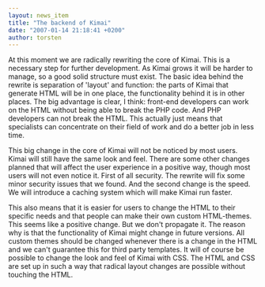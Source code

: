 ```yaml
---
layout: news_item
title: "The backend of Kimai"
date: "2007-01-14 21:18:41 +0200"
author: torsten
---
```


At this moment we are radically rewriting the core of Kimai.
This is a necessary step for further development.
As Kimai grows it will be harder to manage, so a good solid structure must exist.
The basic idea behind the rewrite is separation of 'layout' and function:
the parts of Kimai that generate HTML will be in one place, the functionality behind it is in other places.
The big advantage is clear, I think: front-end developers can work on the HTML without being able to break the PHP code.
And PHP developers can not break the HTML.
This actually just means that specialists can concentrate on their field of work and do a better job in less time.

This big change in the core of Kimai will not be noticed by most users.
Kimai will still have the same look and feel.
There are some other changes planned that will affect the user experience in a positive way, though most users will not even notice it.
First of all security. The rewrite will fix some minor security issues that we found.
And the second change is the speed. We will introduce a caching system which will make Kimai run faster.

This also means that it is easier for users to change the HTML to their specific needs and that people can make their own custom HTML-themes.
This seems like a positive change. But we don't propagate it. The reason why is that the functionality of Kimai might change in future versions.
All custom themes should be changed whenever there is a change in the HTML and we can't guarantee this for third party templates.
It will of course be possible to change the look and feel of Kimai with CSS.
The HTML and CSS are set up in such a way that radical layout changes are possible without touching the HTML.